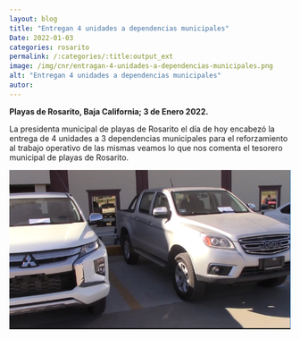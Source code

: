 ```yaml
---
layout: blog
title: "Entregan 4 unidades a dependencias municipales"
Date: 2022-01-03
categories: rosarito
permalink: /:categories/:title:output_ext
image: /img/cnr/entragan-4-unidades-a-dependencias-municipales.png
alt: "Entregan 4 unidades a dependencias municipales"
autor:
---
```


**Playas de Rosarito, Baja California; 3 de Enero 2022.** 

La presidenta municipal de playas de Rosarito el día de hoy encabezó la entrega de 4 unidades a 3 dependencias municipales para el reforzamiento al trabajo operativo de las mismas veamos lo que nos comenta el tesorero municipal de playas de Rosarito.

<div id="carouselExampleSlidesOnly" class="carousel slide" data-ride="carousel">
  <div class="carousel-inner">
    <div class="carousel-item active">
       <img class="d-block w-100" src="/img/cnr/entragan-4-unidades-a-dependencias-municipales.png" loading="lazy"  alt="Entregan 4 unidades a dependencias municipales">
    </div>
  </div>
</div>